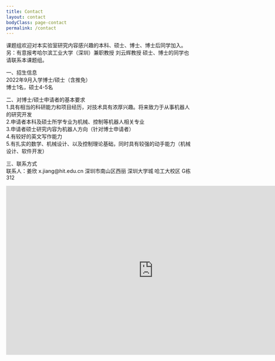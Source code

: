 ```yaml
---
title: Contact
layout: contact
bodyClass: page-contact
permalink: /contact
---
```


课题组欢迎对本实验室研究内容感兴趣的本科、硕士、博士、博士后同学加入。  
另：有意报考哈尔滨工业大学（深圳）兼职教授 刘云辉教授 硕士、博士的同学也请联系本课题组。  
  
一、招生信息  
    2022年9月入学博士/硕士（含推免）  
    博士1名，硕士4-5名
   
二、对博士/硕士申请者的基本要求  
    1.具有相当的科研能力和项目经历，对技术具有浓厚兴趣。将来致力于从事机器人的研究开发  
 2.申请者本科及硕士所学专业为机械、控制等机器人相关专业  
    3.申请者硕士研究内容为机器人方向（针对博士申请者）  
    4.有较好的英文写作能力    
    5.有扎实的数学、机械设计、以及控制理论基础，同时具有较强的动手能力（机械设计、软件开发）  

  
三、联系方式   
 联系人：姜欣  x<!-- >@. -->.ji<!-- >@. -->an<!-- >@. -->g@hi<!-- >@. -->t.e<!-- >@. -->d<!-- >@. -->u.c<!-- >@. -->n 深圳市南山区西丽 深圳大学城 哈工大校区 G栋312


  

<iframe width="800" height="460" frameborder='0' scrolling='no' marginheight='0' marginwidth='0' src="https://surl.amap.com/22phJtzLgeW"></iframe>



